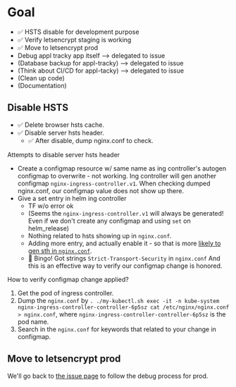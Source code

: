 # Goal

- ✅ HSTS disable for development purpose
- ✅ Verify letsencrypt staging is working
- ✅ Move to letsencrypt prod
- Debug appl tracky app itself --> delegated to issue
- (Database backup for appl-tracky) --> delegated to issue
- (Think about CI/CD for appl-tacky) --> delegated to issue
- (Clean up code)
- (Documentation)


## Disable HSTS

- ✅ Delete browser hsts cache.
- ✅ Disable server hsts header.
    - ✅ After disable, dump nginx.conf to check.

Attempts to disable server hsts header
- Create a configmap resource w/ same name as ing controller's autogen configmap to overwrite - not working. Ing controller will gen another configmap `nginx-ingress-controller.v1`. When checking dumped nginx.conf, our configmap value does not show up there.
- Give a set entry in helm ing controller
    - TF w/o error ok
    - (Seems the `nginx-ingress-controller.v1` will always be generated! Even if we don't create any configmap and using `set` on helm_release)
    - Nothing related to hsts showing up in `nginx.conf`.
    - Adding more entry, and actually enable it - so that is more [likely to gen sth in `nginx.conf`](https://serverfault.com/questions/874936/adding-hsts-to-nginx-config).
    - 🎉 Bingo! Got strings `Strict-Transport-Security` in `nginx.conf` And this is an effective way to verify our configmap change is honored.

How to verify configmap change applied?
1. Get the pod of ingress controller.
1. Dump the `nginx.conf` by `. ./my-kubectl.sh exec -it -n kube-system nginx-ingress-controller-controller-6p5sz cat /etc/nginx/nginx.conf > nginx.conf`, where `nginx-ingress-controller-controller-6p5sz` is the pod name.
1. Search in the `nginx.conf` for keywords that related to your change in configmap.

## Move to letsencrypt prod

We'll go back to [the issue page](https://github.com/rivernews/appl-tracky-api/issues/6#issuecomment-526965026) to follow the debug process for prod.